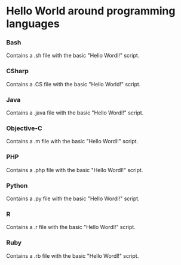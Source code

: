 # Hello World around programming languages
### Bash
Contains a .sh file with the basic "Hello Wordl!" script.
### CSharp
Contains a .CS file with the basic "Hello World!" script.
### Java
Contains a .java file with the basic "Hello Wordl!" script.
### Objective-C
Contains a .m file with the basic "Hello Wordl!" script.
### PHP
Contains a .php file with the basic "Hello Wordl!" script.
### Python
Contains a .py file with the basic "Hello Wordl!" script.
### R
Contains a .r file with the basic "Hello Wordl!" script.
### Ruby
Contains a .rb file with the basic "Hello Wordl!" script.
